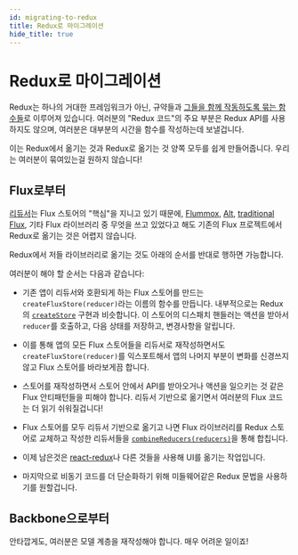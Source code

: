 ```yaml
---
id: migrating-to-redux
title: Redux로 마이그레이션
hide_title: true
---
```


# Redux로 마이그레이션

Redux는 하나의 거대한 프레임워크가 아닌, 규약들과 [그들을 함께 작동하도록 묶는 함수들](../api/README.md)로 이루어져 있습니다. 여러분의 "Redux 코드"의 주요 부분은 Redux API를 사용하지도 않으며, 여러분은 대부분의 시간을 함수를 작성하는데 보낼겁니다.

이는 Redux에서 옮기는 것과 Redux로 옮기는 것 양쪽 모두를 쉽게 만들어줍니다.
우리는 여러분이 묶여있는걸 원하지 않습니다!

## Flux로부터

[리듀서](../Glossary.md#리듀서)는 Flux 스토어의 "핵심"을 지니고 있기 때문에, [Flummox](http://github.com/acdlite/flummox), [Alt](http://github.com/goatslacker/alt), [traditional Flux](https://github.com/facebook/flux), 기타 Flux 라이브러리 중 무엇을 쓰고 있었다고 해도 기존의 Flux 프로젝트에서 Redux로 옮기는 것은 어렵지 않습니다.

Redux에서 저들 라이브러리로 옮기는 것도 아래의 순서를 반대로 행하면 가능합니다.

여러분이 해야 할 순서는 다음과 같습니다:

- 기존 앱이 리듀서와 호환되게 하는 Flux 스토어를 만드는 `createFluxStore(reducer)`라는 이름의 함수를 만듭니다. 내부적으로는 Redux의 [`createStore`](../api/createStore.md) 구현과 비슷합니다. 이 스토어의 디스패치 핸들러는 액션을 받아서 `reducer`를 호출하고, 다음 상태를 저장하고, 변경사항을 알립니다.

- 이를 통해 앱의 모든 Flux 스토어들을 리듀서로 재작성하면서도 `createFluxStore(reducer)`를 익스포트해서 앱의 나머지 부분이 변화를 신경쓰지 않고 Flux 스토어를 바라보게끔 합니다.

- 스토어를 재작성하면서 스토어 안에서 API를 받아오거나 액션을 일으키는 것 같은 Flux 안티패턴들을 피해야 합니다. 리듀서 기반으로 옮기면서 여러분의 Flux 코드는 더 읽기 쉬워질겁니다!

- Flux 스토어를 모두 리듀서 기반으로 옮기고 나면 Flux 라이브러리를 Redux 스토어로 교체하고 작성한 리듀서들을 [`combineReducers(reducers)`](../api/combineReducers.md)을 통해 합칩니다.

- 이제 남은것은 [react-redux](../basics/UsageWithReact.md)나 다른 것들을 사용해 UI를 옮기는 작업입니다.

- 마지막으로 비동기 코드를 더 단순화하기 위해 미들웨어같은 Redux 문법을 사용하기를 원할겁니다.

## Backbone으로부터

안타깝게도, 여러분은 모델 계층을 재작성해야 합니다.
매우 어려운 일이죠!

